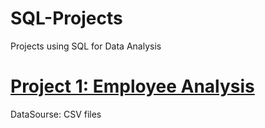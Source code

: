 # SQL-Projects
Projects using SQL for Data Analysis

# [Project 1: Employee Analysis](https://github.com/Elegrous/SQL-Employee-Analysis)

DataSourse: CSV files
